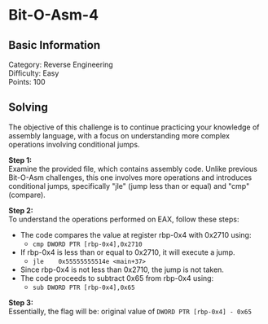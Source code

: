 # Bit-O-Asm-4

## Basic Information
Category: Reverse Engineering  
Difficulty: Easy  
Points: 100  

## Solving
The objective of this challenge is to continue practicing your knowledge of assembly language, with a focus on understanding more complex operations involving conditional jumps.

**Step 1:**  
Examine the provided file, which contains assembly code. Unlike previous Bit-O-Asm challenges, this one involves more operations and introduces conditional jumps, specifically "jle" (jump less than or equal) and "cmp" (compare).

**Step 2:**   
To understand the operations performed on EAX, follow these steps:
- The code compares the value at register rbp-0x4 with 0x2710 using:
    - ```cmp DWORD PTR [rbp-0x4],0x2710```
- If rbp-0x4 is less than or equal to 0x2710, it will execute a jump.
    - ```jle    0x55555555514e <main+37>``` 
- Since rbp-0x4 is not less than 0x2710, the jump is not taken.
- The code proceeds to subtract 0x65 from rbp-0x4 using:
    - ```sub DWORD PTR [rbp-0x4],0x65```

**Step 3:**   
Essentially, the flag will be: original value of ```DWORD PTR [rbp-0x4] - 0x65```
